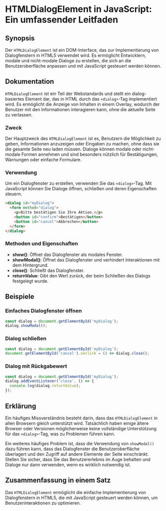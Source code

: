 <!--
Meta Description: # HTMLDialogElement in JavaScript: Ein umfassender Leitfaden ## Synopsis Der `HTMLDialogElement` ist ein DOM-Interface, das zur Implementierung von Di...
Meta Keywords: dialog, das, die, und, javascript
-->

# HTMLDialogElement in JavaScript: Ein umfassender Leitfaden

## Synopsis
Der `HTMLDialogElement` ist ein DOM-Interface, das zur Implementierung von Dialogfenstern in HTML5 verwendet wird. Es ermöglicht Entwicklern, modale und nicht-modale Dialoge zu erstellen, die sich an die Benutzeroberfläche anpassen und mit JavaScript gesteuert werden können.

## Dokumentation
`HTMLDialogElement` ist ein Teil der Webstandards und stellt ein dialog-basiertes Element dar, das in HTML durch das `<dialog>`-Tag implementiert wird. Es ermöglicht die Anzeige von Inhalten in einem Overlay, wodurch der Benutzer mit den Informationen interagieren kann, ohne die aktuelle Seite zu verlassen.

### Zweck
Der Hauptzweck des `HTMLDialogElement` ist es, Benutzern die Möglichkeit zu geben, Informationen anzuzeigen oder Eingaben zu machen, ohne dass sie die gesamte Seite neu laden müssen. Dialoge können modale oder nicht-modale Formen annehmen und sind besonders nützlich für Bestätigungen, Warnungen oder einfache Formulare.

### Verwendung
Um ein Dialogfenster zu erstellen, verwenden Sie das `<dialog>`-Tag. Mit JavaScript können Sie Dialoge öffnen, schließen und deren Eigenschaften steuern.

```html
<dialog id="myDialog">
  <form method="dialog">
    <p>Bitte bestätigen Sie Ihre Aktion.</p>
    <button id="confirm">Bestätigen</button>
    <button id="cancel">Abbrechen</button>
  </form>
</dialog>
```

### Methoden und Eigenschaften
- **show()**: Öffnet das Dialogfenster als modales Fenster.
- **showModal()**: Öffnet das Dialogfenster und verhindert Interaktionen mit dem Hintergrund.
- **close()**: Schließt das Dialogfenster.
- **returnValue**: Gibt den Wert zurück, der beim Schließen des Dialogs festgelegt wurde.

## Beispiele

### Einfaches Dialogfenster öffnen
```javascript
const dialog = document.getElementById('myDialog');
dialog.showModal();
```

### Dialog schließen
```javascript
const dialog = document.getElementById('myDialog');
document.getElementById('cancel').onclick = () => dialog.close();
```

### Dialog mit Rückgabewert
```javascript
const dialog = document.getElementById('myDialog');
dialog.addEventListener('close', () => {
  console.log(dialog.returnValue);
});
```

## Erklärung
Ein häufiges Missverständnis besteht darin, dass das `HTMLDialogElement` in allen Browsern gleich unterstützt wird. Tatsächlich haben einige ältere Browser oder Versionen möglicherweise keine vollständige Unterstützung für das `<dialog>`-Tag, was zu Problemen führen kann. 

Ein weiteres häufiges Problem ist, dass die Verwendung von `showModal()` dazu führen kann, dass das Dialogfenster die Benutzeroberfläche überlagert und den Zugriff auf andere Elemente der Seite einschränkt. Stellen Sie sicher, dass Sie das Benutzererlebnis im Auge behalten und Dialoge nur dann verwenden, wenn es wirklich notwendig ist.

## Zusammenfassung in einem Satz
Das `HTMLDialogElement` ermöglicht die einfache Implementierung von Dialogfenstern in HTML5, die mit JavaScript gesteuert werden können, um Benutzerinteraktionen zu optimieren.